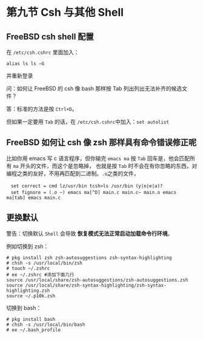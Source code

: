 # 第九节 Csh 与其他 Shell

## FreeBSD csh shell 配置

在 `/etc/csh.cshrc` 里面加入：

`alias ls ls –G`

并重新登录

问：如何让 FreeBSD 的 csh 像 bash 那样按 Tab 列出列出无法补齐的候选文件？

答：标准的方法是按 `Ctrl+D`。

但如果一定要用 `Tab` 的话，在 `/etc/csh.cshrc`中加入：`set autolist`

## FreeBSD 如何让 csh 像 zsh 那样具有命令错误修正呢

比如你用 emacs 写 c 语言程序，但你输完 `emacs ma` 按 `Tab` 回车是，他会匹配所有 `ma` 开头的文件，而这个是忽略掉，
也就是按 `Tab` 时不会在有你忽略的东西，对编程之类的友好，不用再匹配到二进制。`.o`之类的文件，

```
　set correct = cmd lz/usr/bin tcsh>ls /usr/bin (y|n|e|a)?
　set fignore = (.o ~) emacs ma[^D] main.c main.c~ main.o emacs ma[tab] emacs main.c
```

## 更换默认

警告：切换默认 `Shell` 会导致 **恢复模式无法正常启动加载命令行环境**。

例如切换到 zsh：

```
# pkg install zsh zsh-autosuggestions zsh-syntax-highlighting
# chsh -s /usr/local/bin/zsh
# touch ~/.zshrc
# ee ~/.zshrc #添加下面几行
source /usr/local/share/zsh-autosuggestions/zsh-autosuggestions.zsh
source /usr/local/share/zsh-syntax-highlighting/zsh-syntax-highlighting.zsh
source ~/.p10k.zsh
```

切换到 bash：

```
# pkg install bash
# chsh -s /usr/local/bin/bash
# ee ~/.bash_profile
```
